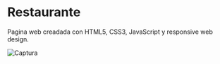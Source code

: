 # Restaurante
Pagina web creadada con HTML5, CSS3, JavaScript y responsive web design.

![Captura](https://user-images.githubusercontent.com/64879586/116910065-ae5e5400-ac0a-11eb-913a-ddcbafb9cdfa.JPG)
